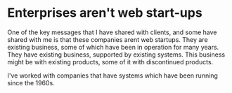 # Enterprises aren't web start-ups

One of the key messages that I have shared with clients, and some have shared with me is that these companies arent web startups.
They are existing business, some of which have been in operation for many years.
They have existing business, supported by existing systems.
This business might be with existing products, some of it with discontinued products.

I've worked with companies that have systems which have been running since the 1960s.